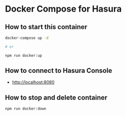 # Docker Compose for Hasura

## How to start this container

```bash
docker-compose up -d

# or

npm run docker:up
```

## How to connect to Hasura Console

- <http://localhost:8080>

## How to stop and delete container

```bash
npm run docker:down
```
